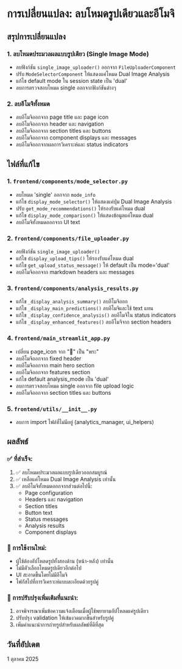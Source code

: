 # การเปลี่ยนแปลง: ลบโหมดรูปเดียวและอีโมจิ

## สรุปการเปลี่ยนแปลง

### 1. ลบโหมดประมวลผลแบบรูปเดียว (Single Image Mode)
- ลบฟังก์ชัน `single_image_uploader()` ออกจาก `FileUploaderComponent`
- ปรับ `ModeSelectorComponent` ให้แสดงแค่โหมด Dual Image Analysis
- แก้ไข default mode ใน session state เป็น 'dual'
- ลบการตรวจสอบโหมด single ออกจากฟังก์ชันต่างๆ

### 2. ลบอีโมจิทั้งหมด
- ลบอีโมจิออกจาก page title และ page icon
- ลบอีโมจิออกจาก header และ navigation
- ลบอีโมจิออกจาก section titles และ buttons
- ลบอีโมจิออกจาก component displays และ messages
- ลบอีโมจิออกจากผลการวิเคราะห์และ status indicators

## ไฟล์ที่แก้ไข

### 1. `frontend/components/mode_selector.py`
- ลบโหมด 'single' ออกจาก `mode_info`
- แก้ไข `display_mode_selector()` ให้แสดงแค่ปุ่ม Dual Image Analysis
- ปรับ `get_mode_recommendations()` ให้รองรับแค่โหมด dual
- แก้ไข `display_mode_comparison()` ให้แสดงข้อมูลแค่โหมด dual
- ลบอีโมจิทั้งหมดออกจาก UI text

### 2. `frontend/components/file_uploader.py`
- ลบฟังก์ชัน `single_image_uploader()` 
- แก้ไข `display_upload_tips()` ให้รองรับแค่โหมด dual
- แก้ไข `get_upload_status_message()` ให้ default เป็น mode='dual'
- ลบอีโมจิออกจาก markdown headers และ messages

### 3. `frontend/components/analysis_results.py`
- แก้ไข `_display_analysis_summary()` ลบอีโมจิออก
- แก้ไข `_display_main_predictions()` ลบอีโมจิและใช้ text แทน
- แก้ไข `_display_confidence_analysis()` ลบอีโมจิใน status indicators
- แก้ไข `_display_enhanced_features()` ลบอีโมจิจาก section headers

### 4. `frontend/main_streamlit_app.py`
- เปลี่ยน page_icon จาก "🔮" เป็น "พระ"
- ลบอีโมจิออกจาก fixed header
- ลบอีโมจิออกจาก main hero section
- ลบอีโมจิออกจาก features section
- แก้ไข default analysis_mode เป็น 'dual'
- ลบการตรวจสอบโหมด single ออกจาก file upload logic
- ลบอีโมจิออกจาก section titles และ buttons

### 5. `frontend/utils/__init__.py`
- ลบการ import ไฟล์ที่ไม่มีอยู่ (analytics_manager, ui_helpers)

## ผลลัพธ์

### ✅ ที่สำเร็จ:
1. ✅ ลบโหมดประมวลผลแบบรูปเดียวออกสมบูรณ์
2. ✅ เหลือแค่โหมด Dual Image Analysis เท่านั้น
3. ✅ ลบอีโมจิทั้งหมดออกจากส่วนต่อไปนี้:
   - Page configuration
   - Headers และ navigation
   - Section titles
   - Button text
   - Status messages
   - Analysis results
   - Component displays

### 📱 การใช้งานใหม่:
- ผู้ใช้ต้องอัปโหลดรูปทั้งสองด้าน (หน้า-หลัง) เท่านั้น
- ไม่มีตัวเลือกโหมดรูปเดียวอีกต่อไป
- UI สะอาดขึ้นโดยไม่มีอีโมจิ
- โฟกัสไปที่การวิเคราะห์แบบละเอียดด้วยรูปคู่

### 🔧 การปรับปรุงเพิ่มเติมที่แนะนำ:
1. อาจพิจารณาเพิ่มข้อความแจ้งเตือนเมื่อผู้ใช้พยายามอัปโหลดแค่รูปเดียว
2. ปรับปรุง validation ให้เข้มงวดมากขึ้นสำหรับรูปคู่
3. เพิ่มคำแนะนำการถ่ายรูปสำหรับผลลัพธ์ที่ดีที่สุด

## วันที่อัปเดต
1 ตุลาคม 2025